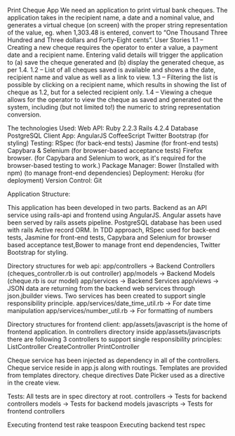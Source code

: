 Print Cheque App
We need an application to print virtual bank cheques. The application takes in the recipient name, a date and a nominal value, and generates a virtual cheque (on screen) with the proper string representation of the value, eg. when 1,303.48 is entered, convert to “One Thousand Three Hundred and Three dollars and Forty-Eight cents”.
User Stories
1.1 – Creating a new cheque requires the operator to enter a value, a payment date and a recipient name. Entering valid details will trigger the application to (a) save the cheque generated and (b) display the generated cheque, as per 1.4.
1.2 – List of all cheques saved is available and shows a the date, recipient name and value as well as a link to view.
1.3 – Filtering the list is possible by clicking on a recipient name, which results in showing the list of cheque as 1.2, but for a selected recipient only.
1.4 – Viewing a cheque allows for the operator to view the cheque as saved and generated out the system, including (but not limited to!) the numeric to string representation conversion.


The technologies Used:
Web API:
Ruby 2.2.3
Rails 4.2.4
Database PostgreSQL
Client App:
AngularJS
CoffeeScript
Twitter Bootstrap (for styling)
Testing:
RSpec (for back-end tests)
Jasmine (for front-end tests)
Capybara & Selenium (for browser-based acceptance tests)
Firefox browser. (for Capybara and Selenium to work, as it's required for the browser-based testing to work.)
Package Manager:
Bower (Installed with npm) (to manage front-end dependencies)
Deployment:
Heroku (for deployment)
Version Control:
Git

Application Structure:

This application has been developed in two parts. Backend as an API service using rails-api and frontend using AngularJS. Angular assets have been served by rails assets pipeline. PostgreSQL database has been used with rails Active record ORM. In TDD approach, RSpec used for back-end tests, Jasmine for front-end tests, Capybara and Selenium for browser based acceptance test,Bower to manage front end dependencies, Twitter Bootstrap for styling.

Directory structures for web api:
app/controllers → Backend Controllers (cheques_controller.rb is out controller)
app/models      → Backend Models (cheque.rb is our model)
app/services     → Backend Services
app/views         → JSON data are returning from the backend web services through json.jbuilder views.
Two services has been created to support single responsibility principle.
    app/services/date_time_util.rb → For date time manipulation
    app/services/number_util.rb     → For formatting of numbers
 
Directory structures for frontend client:
app/assets/javascript is the home of frontend application.
In controllers directory inside app/assets/javascripts there are following 3 controllers to support single responsibility principles:
ListController
CreateController
PrintController
    
Cheque service has been injected as dependency in all of the controllers. Cheque service reside in app.js along with routings.
Templates are provided from templates directory.
cheque
directives
Date Picker used as a directive in the create view.

Tests:
All tests are in spec directory at root.
controllers   → Tests for backend controllers
models            → Tests for backend models 
javascripts   →  Tests for frontend
controllers

Executing frontend test       rake teaspoon
Executing backend test     rspec
